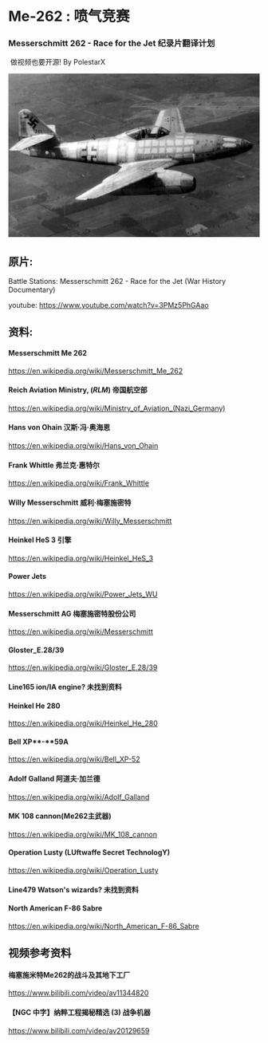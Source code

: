 # Me-262 : 喷气竞赛
### Messerschmitt 262 - Race for the Jet 纪录片翻译计划 

​															做视频也要开源!  By PolestarX

![Image result for Me-262](assets/Messerschmitt_Me_262_Schwable-1557763279835.jpg)



## 原片:

Battle Stations: Messerschmitt 262 - Race for the Jet (War History Documentary)

youtube: https://www.youtube.com/watch?v=3PMz5PhGAao



## 资料:

#### Messerschmitt Me 262 

https://en.wikipedia.org/wiki/Messerschmitt_Me_262

#### Reich Aviation Ministry, (*RLM*) 帝国航空部

https://en.wikipedia.org/wiki/Ministry_of_Aviation_(Nazi_Germany)

#### Hans von Ohain 汉斯·冯·奥海恩 

https://en.wikipedia.org/wiki/Hans_von_Ohain

#### Frank Whittle 弗兰克·惠特尔

https://en.wikipedia.org/wiki/Frank_Whittle

#### Willy Messerschmitt 威利·梅塞施密特

https://en.wikipedia.org/wiki/Willy_Messerschmitt

#### Heinkel HeS 3 引擎

https://en.wikipedia.org/wiki/Heinkel_HeS_3

#### Power Jets 

https://en.wikipedia.org/wiki/Power_Jets_WU

#### Messerschmitt AG 梅塞施密特股份公司

 https://en.wikipedia.org/wiki/Messerschmitt

#### Gloster_E.28/39

 https://en.wikipedia.org/wiki/Gloster_E.28/39

#### Line165  ion/IA engine? 未找到资料



#### Heinkel He 280 

https://en.wikipedia.org/wiki/Heinkel_He_280

#### **Bell** XP**-**59A

https://en.wikipedia.org/wiki/Bell_XP-52

#### Adolf Galland 阿道夫·加兰德

https://en.wikipedia.org/wiki/Adolf_Galland

#### MK 108 cannon(Me262主武器)

https://en.wikipedia.org/wiki/MK_108_cannon

#### Operation Lusty (**LU**ftwaffe **S**ecret **T**echnolog**Y**)

https://en.wikipedia.org/wiki/Operation_Lusty

#### Line479 Watson's wizards? 未找到资料



#### **North American F-86 Sabre**

https://en.wikipedia.org/wiki/North_American_F-86_Sabre



## 视频参考资料

#### 梅塞施米特Me262的战斗及其地下工厂

https://www.bilibili.com/video/av11344820

#### 【NGC 中字】纳粹工程揭秘精选 (3) 战争机器

https://www.bilibili.com/video/av20129659

